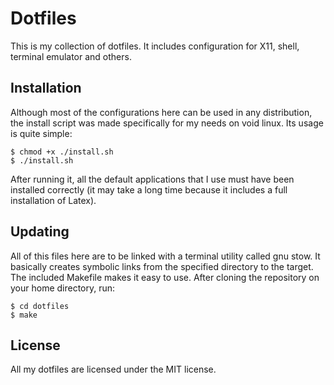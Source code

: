 # Dotfiles
This is my collection of dotfiles. It includes configuration for X11, shell,
terminal emulator and others.

## Installation
Although most of the configurations here can be used in any distribution, the
install script was made specifically for my needs on void linux. Its usage is
quite simple:

```
$ chmod +x ./install.sh
$ ./install.sh
```

After running it, all the default applications that I use must have been
installed correctly (it may take a long time because it includes a full
installation of Latex).

## Updating
All of this files here are to be linked with a terminal utility called gnu
stow. It basically creates symbolic links from the specified directory to the
target. The included Makefile makes it easy to use. After cloning the
repository on your home directory, run:
```
$ cd dotfiles
$ make
```

## License
All my dotfiles are licensed under the MIT license.
